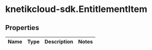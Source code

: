 # knetikcloud-sdk.EntitlementItem

## Properties
Name | Type | Description | Notes
------------ | ------------- | ------------- | -------------


